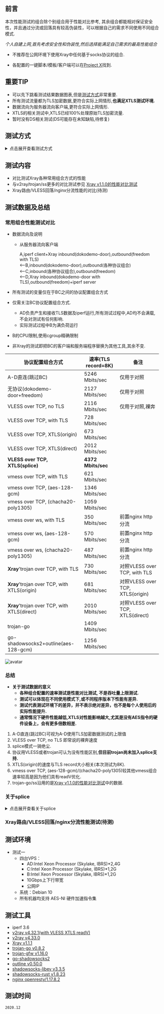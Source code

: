 
## 前言

本次性能测试的组合除个别组合用于性能对比参考, 其余组合都能相对保证安全性，并且通过分流或回落具有较高伪装性，可以根据自己的需求不同使用不同组合模式.

*个人自建上网,首先考虑安全性和伪装性,然后选择能满足自己需求的最高性能组合*

* 不推荐在公网环境下使用Xray中任何基于socks协议的组合.

* 各配置的一键脚本/模板/客户端可以在[Project X](https://github.com/XTLS/Xray-core)找到.
  
## 重要TIP

* 可以先下跳看测试结果数据图表,但是[测试方式](https://github.com/badO1a5A90/v2ray-doc/blob/main/Xray_test_v1.1.1.md#%E6%B5%8B%E8%AF%95%E6%96%B9%E5%BC%8F)非常重要.
* 所有测试流量都为TLS加密数据,更符合实际上网情形,**也满足XTLS测试环境.**
* 数据流向为服务器流向客户端,更符合实际上网情形.
* XTLS的相关测试中,XTLS已经100%处理原始TLS加密流量.
* 暂时没有DS相关测试(DS可能存在未知缺陷,待修复)


## 测试方式
<details>
<summary>点击展开查看测试方式</summary>

* 要测试协议之间性能差距，那么必然是硬件CPU负荷满的情况下，其他变量不变，仅有协议组合差别下测试的情况才是有意义的。
* 之所以拆分,是因为测试较复杂,本地回环测试甚至2台独立机器测试会导致各种因素互相影响较大，不易控制流程中各个环节和因素，也无法进行细致比较分析
* 使用4台VPS功能如下，以下简单命名4台VPS为，ABCD
  - A 负责以TLS加密测试工具客户端的数据，发送给B
  - B 负责使用Xray以各种方式对A产生的数据进行处理并转发给C，也即类似通常所说的上网设备(Xray客户端)。
  - C 负责使用Xray接收和以各种方式处理B的数据发送给D,也即类似通常所说的服务器(Xray服务端).
  - D 负责接收和处理TLS加密数据并发送至测试工具服务端 
  - 实际测试数据流向为服务器流向客户端,更符合实际上网情形.
* 测试将数据流向的各个环节完全拆开
  * 令原始数据的TLS加密解密对测试无影响(AD独立负责),**变量仅为各协议配置组合方式**
  * 完全去除各种因素相互影响
  * 可以模拟使用中间硬件的实用场景并控制性能瓶颈进行不同测试对照
  * 可以分别分析各数据处理环节对性能的影响
* 各组合单次测试时长50s,多次取均值
</details>

## 测试内容

* 对比测试Xray各种常用组合方式的性能
* 与v2ray/trojan/ss更多的对比测试参见 [Xray v1.1.0的性能对比测试](https://github.com/badO1a5A90/v2ray-doc/blob/main/performance_test/Xray/speed_test_20201202.md)
* Xray路由/VLESS回落/nginx分流性能的对比(待测)

## 测试数据及总结

### 常用组合性能测试对比

* 数据流向及说明

  * 从服务器流向客户端

    A,iperf client+Xray inbound(dokodemo-door),outbound(freedom with TLS)  
    <--B,inbound(dokodemo-door),outbound(各种协议组合)  
    <--C,inbound(各种协议组合),outbound(freedom)  
    <--D,Xray inbound(dokodemo-door with TLS),outbound(freedom)+iperf server
* 所有测试的变量仅在于BC之间的协议配置组合方式
* 仅需关注BC协议配置组合方式. 
  * AD负责产生和接收TLS数据及iperf运行,所有测试过程中,AD均不会满载,不会对测试有任何影响.
  * 实际测试过程中B为满负荷运行
* B的CPU限制,使用cgroup精确限制
* 非Xray的测试即把BC的客户端和服务端程序替换为其他工具,其余不变.

协议配置组合方式|速率(TLS record=8K)|备注
--- | --- | ---
A-D直连(跳过BC)|	5246 Mbits/sec |仅用于对照
无协议(dokodemo-door+freedom)|	 2127   Mbits/sec |仅用于对照
VLESS over TCP, no TLS	|  2116  Mbits/sec |仅用于对照,裸奔
VLESS over TCP, with TLS	|728 Mbits/sec 
VLESS over TCP, XTLS(origin)	| 673 Mbits/sec 
VLESS over TCP, XTLS(direct)	| 2012 Mbits/sec 
**VLESS over TCP, XTLS(splice)**	|**4372 Mbits/sec**
vmess over TCP, with TLS	| 621   Mbits/sec 
vmess over TCP, (aes-128-gcm)	| 1346 Mbits/sec 
vmess over TCP, (chacha20-poly1305)	| 1059 Mbits/sec 
vmess over ws, with TLS	| 350 Mbits/sec  |前置nginx http分流
vmess over ws, (aes-128-gcm)	| 570 Mbits/sec  |前置nginx http分流
vmess over ws, (chacha20-poly1305)	|  487 Mbits/sec  |前置nginx http分流
**Xray**'trojan over TCP, with TLS	|  730 Mbits/sec |对照VLESS over TCP, with TLS
**Xray**'trojan over TCP, with XTLS(origin)	| 681 Mbits/sec  |对照VLESS over TCP, XTLS(origin)
**Xray**'trojan over TCP, with XTLS(direct)	|  2010 Mbits/sec|对照VLESS over TCP, XTLS(direct)
trojan-go	|  1409 Mbits/sec |
go-shadowsocks2+outline(aes-128-gcm)	|  1256 Mbits/sec  |

![avatar](https://github.com/badO1a5A90/v2ray-doc/blob/main/performance_test/img/20201204.png?raw=true)

  ### 总结
  
  * **关于测试数据的意义**
    * **各种组合配置的速率测试是性能对比测试, 不是吞吐量上限测试.**
    * **测试可以体现在不同使用模式下,或不同程序版本下性能有差异.**
    * **测试代表测试环境下的差异，并不表示绝对差异，也不是每个人使用后的实际性能提升.**
    * **通常情况下硬件性能越低,XTLS对性能影响越大,尤其是没有AES指令的硬件设备上，会有更多倍数相差.**
  1. A-D直连(跳过BC)可视为A-D使用TLS加密数据测试的上限值
  2. VLESS over TCP, no TLS 即常说的裸奔速度
  3. splice模式一骑绝尘.
  4. 协议用VLESS或者trojan可认为没有性能区别,**但目前trojan尚未加入splice支持.**
  5. XTLS(origin)的速度与TLS record大小相关(本次测试为8K).
  6. vmess over TCP, (aes-128-gcm)/(chacha20-poly1305)较其他vmess组合速率较高是因为他们具有readV优化.
  7. trojan-go/ss沿用的是[Xray v1.1.0的性能对比测试](https://github.com/badO1a5A90/v2ray-doc/blob/main/performance_test/Xray/speed_test_20201202.md)中的数据.


  ### 关于splice
  <details>
<summary>点击展开查看关于splice</summary>

* Splice 工作方式：
    - 读取数据时，Linux kernel 直接转发 TCP，不再经过 Xray 的内存
    - 可以减少至少两次数据拷贝，节省 CPU 切换，提升路由器、移动设备上的性能
* Splice 使用场景限制：
    - linux平台,如安卓和路由器,以及用 linux 当桌面等使用场景
    - inbound:目前仅支持任意门/socks/http入站
    - outbound:支持XTLS的协议出站(目前仅VLESS)
    - 当你的性能瓶颈是客户端时才能发挥作用
</details>

### Xray路由/VLESS回落/nginx分流性能测试(待测)

## 测试环境
* 测试一
  * 四台VPS：
      - AD:Intel Xeon Processor (Skylake, IBRS)*2,4G
      - C:Intel Xeon Processor (Skylake, IBRS)*1,2G
      - B:Intel Xeon Processor (Skylake, IBRS)*1,2G
      - 10Gbps上下行带宽
      - 公网IP
  * 系统：Debian 10
  * 所有机器均支持 AES-NI 硬件加速指令集

## 测试工具
* iperf 3.6
* [v2ray v4.32.1(with VLESS XTLS readV)](https://github.com/v2fly/v2ray-core/releases/tag/v4.32.1)
* [v2ray v4.33.0](https://github.com/v2fly/v2ray-core)
* [Xray v1.1.1](https://github.com/XTLS/Xray-core)
* [trojan-go v0.8.2](https://github.com/p4gefau1t/trojan-go)
* [trojan-gfw v1.16.0](https://github.com/maskedeken/trojan-gfw)
* [go-shadowsocks2](https://github.com/shadowsocks/go-shadowsocks2)
* [outline v0.50.0](https://github.com/outline/outline)
* [shadowsocks-libev v3.3.5](https://github.com/shadowsocks/shadowsocks-libev)
* [shadowsocks-rust v1.8.23](https://github.com/shadowsocks/shadowsocks-rust)
* [nginx openresty/1.17.8.2](https://openresty.org/en/)

## 测试时间
    2020.12